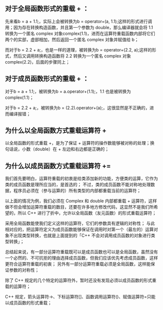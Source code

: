 ## 对于全局函数形式的重载 + ：
先来看b = a + 1.1;，实际上会被转换为b = operator+(a, 1.1);这样的形式进行调用；因为存在转换构造函数，并且第一个参数为 double，那么编译器就会将 1.1 转换为一个匿名 complex 对象complex(1.1)，进而在运算符重载函数内部将它们两个的实部，虚部相加，然后返回一个匿名 complex 对象并赋值给 b；

而对于b = 2.2 + a;，也是一样的道理，被转换为b = operator+(2.2, a);这样的形式，然后又调用转换构造函数将 2.2 转换为一个匿名 complex 对象complex(2.2)，后面的步骤同上；

## 对于成员函数形式的重载 + ：
对于b = a + 1.1;，被转换为b = a.operator+(1.1);，1.1 也是被转换为complex(1.1)；

对于b = 2.2 + a;，被转换为b = (2.2).operator+(a);，这很显然是不正确的，进而编译报错；

## 为什么以全局函数方式重载运算符 +

以全局函数的形式重载 +，是为了保证 + 运算符的操作数能够被对称的处理；换句话说，小数（double）在 + 左边和右边都是正确的；

## 为什么以成员函数方式重载运算符 +=
我们首先要明白，运算符重载的初衷是给类添加新的功能，方便类的运算，它作为类的成员函数是理所应当的，是首选的；
不过，类的成员函数不能对称地处理数据，程序员必须在（参与运算的）所有类型的内部都重载当前的运算符；

以上面的情况为例，我们必须在 Complex 和 double 内部都重载 + 运算符，这样做不但会增加运算符重载的数目，还要在许多地方修改代码，这显然不是我们所希望的，所以 C++ 进行了折中，允许以全局函数（友元函数）的形式重载运算符；

采用全局函数能使我们定义这样的运算符，它们的参数具有逻辑的对称性；
与此相对应的，把运算符定义为成员函数能够保证在调用时对第一个（最左的）运算对象不出现类型转换，也就是上面提到的「C++ 不会对调用成员函数的对象进行类型转换」；

总结起来说，有一部分运算符重载既可以是成员函数也可以是全局函数，虽然没有一个必然的、不可抗拒的理由选择成员函数，但我们应该优先考虑成员函数，这样更符合运算符重载的初衷；
另外有一部分运算符重载必须是全局函数，这样能保证参数的对称性；

除了 C++ 规定的几个特定的运算符外，暂时还没有发现必须以成员函数的形式重载的运算符；

C++ 规定，箭头运算符->、下标运算符[]、函数调用运算符()、赋值运算符=只能以成员函数的形式重载；
